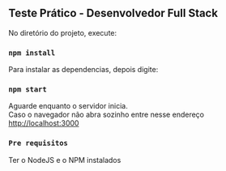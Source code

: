 ## Teste Prático - Desenvolvedor Full Stack

No diretório do projeto, execute:

### `npm install`

Para instalar as dependencias, depois digite:

### `npm start`

Aguarde enquanto o servidor inicia.<br>
Caso o navegador não abra sozinho entre nesse endereço [http://localhost:3000](http://localhost:3000)

### `Pre requisitos`

Ter o NodeJS e o NPM instalados